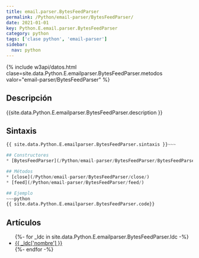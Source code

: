 ```yaml
---
title: email.parser.BytesFeedParser
permalink: /Python/email-parser/BytesFeedParser/
date: 2021-01-01
key: Python.E.email.parser.BytesFeedParser
category: python
tags: ['clase python', 'email-parser']
sidebar: 
  nav: python
---
```


{% include w3api/datos.html clase=site.data.Python.E.emailparser.BytesFeedParser.metodos valor="email-parser/BytesFeedParser" %}

## Descripción
{{site.data.Python.E.emailparser.BytesFeedParser.description }}

## Sintaxis
~~~python
{{ site.data.Python.E.emailparser.BytesFeedParser.sintaxis }}~~~

## Constructores
* [BytesFeedParser](/Python/email-parser/BytesFeedParser/BytesFeedParser/)

## Métodos
* [close](/Python/email-parser/BytesFeedParser/close/)
* [feed](/Python/email-parser/BytesFeedParser/feed/)

## Ejemplo
~~~python
{{ site.data.Python.E.emailparser.BytesFeedParser.code}}
~~~

## Artículos
<ul>
{%- for _ldc in site.data.Python.E.emailparser.BytesFeedParser.ldc -%}
   <li>
       <a href="{{_ldc['url'] }}">{{ _ldc['nombre'] }}</a>
   </li>
{%- endfor -%}
</ul>
